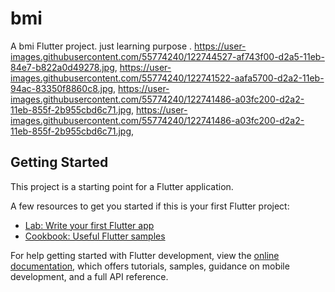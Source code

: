 # bmi

A bmi Flutter project. just learning purpose .
https://user-images.githubusercontent.com/55774240/122744527-af743f00-d2a5-11eb-84e7-b822a0d49278.jpg,
https://user-images.githubusercontent.com/55774240/122741522-aafa5700-d2a2-11eb-94ac-83350f8860c8.jpg,
https://user-images.githubusercontent.com/55774240/122741486-a03fc200-d2a2-11eb-855f-2b955cbd6c71.jpg,
https://user-images.githubusercontent.com/55774240/122741486-a03fc200-d2a2-11eb-855f-2b955cbd6c71.jpg,
## Getting Started

This project is a starting point for a Flutter application.

A few resources to get you started if this is your first Flutter project:

- [Lab: Write your first Flutter app](https://docs.flutter.dev/get-started/codelab)
- [Cookbook: Useful Flutter samples](https://docs.flutter.dev/cookbook)

For help getting started with Flutter development, view the
[online documentation](https://docs.flutter.dev/), which offers tutorials,
samples, guidance on mobile development, and a full API reference.
